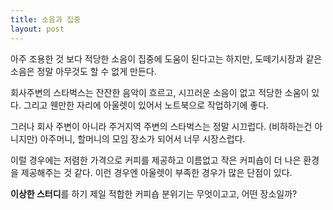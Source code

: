 ```yaml
---
title: 소음과 집중
layout: post
---
```


아주 조용한 것 보다 적당한 소음이 집중에 도움이 된다고는 하지만, 도떼기시장과 같은 소음은 정말 아무것도 할 수 없게 만든다. 

회사주변의 스타벅스는 잔잔한 음악이 흐르고, 시끄러운 소음이 없고 적당한 소움이 있다. 그리고 웬만한 자리에 아울렛이 있어서 노트북으로 작업하기에 좋다. 

그러나 회사 주변이 아니라 주거지역 주변의 스타벅스는 정말 시끄럽다. (비하하는건 아니지만) 아주머니, 할머니의 모임 장소가 되어서 너무 시장스럽다.

이럴 경우에는 저렴한 가격으로 커피를 제공하고 이름없고 작은 커피숍이 더 나은 환경을 제공해주는 것 같다. 이런 경우엔 아울렛이 부족한 경우가 많은 단점이 있다.

**이상한 스터디**를 하기 제일 적합한 커피숍 분위기는 무엇이고고, 어떤 장소일까? 